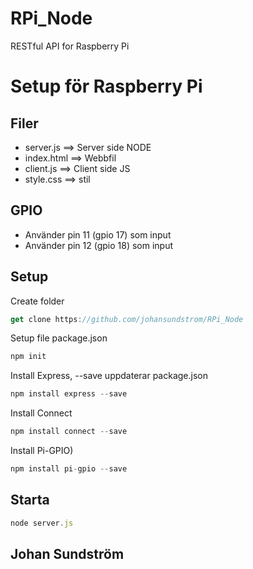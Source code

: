 
# RPi_Node
RESTful API for Raspberry Pi
# Setup för Raspberry Pi

## Filer
* server.js ==> Server side NODE
* index.html ==> Webbfil
* client.js ==> Client side JS
* style.css ==> stil

## GPIO
* Använder pin 11 (gpio 17) som input
* Använder pin 12 (gpio 18) som input

## Setup
Create folder
```javascript
get clone https://github.com/johansundstrom/RPi_Node
```
Setup file package.json
```javascript
npm init
```
Install Express, --save uppdaterar package.json
```javascript
npm install express --save
```
Install Connect
```javascript
npm install connect --save
```
Install Pi-GPIO)
```javascript
npm install pi-gpio --save
```

## Starta
```javascript
node server.js
```

## Johan Sundström
